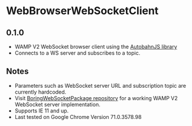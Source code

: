 # WebBrowserWebSocketClient
## 0.1.0

* WAMP V2 WebSocket browser client using the [AutobahnJS library](https://github.com/crossbario/autobahn-js)
* Connects to a WS server and subscribes to a topic.

## Notes

* Parameters such as WebSocket server URL and subscription topic are currently hardcoded.
* Visit [BoringWebSocketPackage repository](https://github.com/guevarajustin/BoringWebSocketPackage) for a working WAMP V2 WebSocket server implementation.
* Supports IE 11 and up.
* Last tested on Google Chrome Version 71.0.3578.98